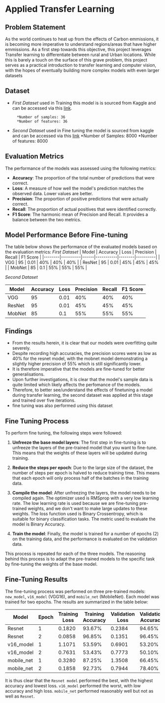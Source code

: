 # Applied Transfer Learning

## Problem Statement

As the world continues to heat up from the effects of Carbon emmissions, it is becoming more imperative to understand regions/areas that have higher emmissions. As a first step towards this objective, this project leverages Transfer learning to differentiate between rural and Urban locations. While this is barely a touch on the surface of this grave problem, this project serves as a practical introduction to transfer learning and computer vision, with the hopes of eventually building more complex models with even larger datasets
## Dataset

- *First Dataset* used in Training this model is  is sourced from Kaggle and can be accessed via this [link](https://www.kaggle.com/datasets/dansbecker/urban-and-rural-photos?resource=download).

        *Number of samples: 36
        *Number of features: 36
- *Second Dataset* used in Fine tuning the model is sourced from kaggle and can be accessed via this [link](https://www.kaggle.com/datasets/tongpython/cat-and-dog)
        *Number of Samples: 8000
        *Number of features: 8000

## Evaluation Metrics
The performance of the models was assessed using the following metrics:

- **Accuracy**: The proportion of the total number of predictions that were correct.
- **Loss**: A measure of how well the model's prediction matches the observed data. Lower values are better.
- **Precision**: The proportion of positive predictions that were actually correct.
- **Recall**: The proportion of actual positives that were identified correctly.
- **F1 Score**: The harmonic mean of Precision and Recall. It provides a balance between the two metrics.

## Model Performance Before Fine-tuning

The table below shows the performance of the evaluated models based on the evaluation metrics:
*First Dataset*
| Model  | Accuracy | Loss | Precision | Recall | F1 Score |
|--------|----------|------|-----------|--------|----------|
| VGG    |    95    | 0.01 |    40%    | 40%    |    40%   |
| ResNet |    95    | 0.01 |    45%    | 45%    |    45%   |
| MobNet |    85    | 0.1  |    55%    | 55%    |    55%   |

*Second Dataset*

| Model  | Accuracy | Loss | Precision | Recall | F1 Score |
|--------|----------|------|-----------|--------|----------|
| VGG    |    95    | 0.01 |    40%    | 40%    |    40%   |
| ResNet |    95    | 0.01 |    45%    | 45%    |    45%   |
| MobNet |    85    | 0.1  |    55%    | 55%    |    55%   |

## Findings

- From the results herein, it is clear that our models were overfitting quite severely. 
- Despite recording high accuracies, the precision scores were as low as 40% for the resnet model, with the mobnet model demonstrating a slightly higher precision of 55% which is still significantly lower.
- It is therefore imperative that the models are fine-tuned for better generalisations.
- Upon further investigations, it is clear that the model's sample data is quite limited which likely affects the perfomance of the models.
- Therefore, to better see/understand the effects of finetuning a model during transfer learning, the second dataset was applied at this stage and trained over five iterations. 
- fine tuning was also performed using this dataset

## Fine Tuning Process 
To perform fine tuning, the following steps were followed:

1. **Unfreeze the base model layers**: The first step in fine-tuning is to unfreeze the layers of the pre-trained model that you want to fine-tune. This means that the weights of these layers will be updated during training.

2. **Reduce the steps per epoch**: Due to the large size of the dataset, the number of steps per epoch is halved to reduce training time. This means that each epoch will only process half of the batches in the training data.

3. **Compile the model**: After unfreezing the layers, the model needs to be compiled again. The optimizer used is RMSprop with a very low learning rate. The low learning rate is used because we are fine-tuning pre-trained weights, and we don't want to make large updates to these weights. The loss function used is Binary Crossentropy, which is suitable for binary classification tasks. The metric used to evaluate the model is Binary Accuracy.

4. **Train the model**: Finally, the model is trained for a number of epochs (2) on the training data, and the performance is evaluated on the validation data.

This process is repeated for each of the three models. The reasoning behind this process is to adapt the pre-trained models to the specific task by fine-tuning the weights of the base model.

## Fine-Tuning Results

The fine-tuning process was performed on three pre-trained models: `new_model`, `v16_model` (VGG16), and `mobile_net` (MobileNet). Each model was trained for two epochs. The results are summarized in the table below:

| Model      | Epoch | Training Loss | Training Accuracy | Validation Loss | Validation Accuracy |
|------------|-------|---------------|-------------------|-----------------|---------------------|
| Resnet     | 1     | 0.1820        | 93.67%            | 0.2384          | 94.65%              |
| Resnet     | 2     | 0.0858        | 96.85%            | 0.1351          | 96.45%              |
| v16_model  | 1     | 1.1071        | 53.59%            | 0.6901          | 53.20%              |
| v16_model  | 2     | 0.7631        | 53.43%            | 0.7773          | 50.10%              |
| mobile_net | 1     | 0.3280        | 87.25%            | 1.3508          | 66.45%              |
| mobile_net | 2     | 0.1858        | 92.73%            | 0.7944          | 78.40%              |

It is thus clear that the `Resnet model` performed the best, with the highest accuracy and lowest loss. `v16_model` performed the worst, with low accuracy and high loss. `mobile_net` performed reasonably well but not as well as `Resnet`.